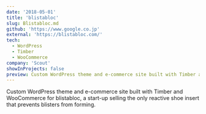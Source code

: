 ```yaml
---
date: '2018-05-01'
title: 'blistabloc'
slug: Blistabloc.md
github: 'https://www.google.co.jp'
external: 'https://blistabloc.com/'
tech:
  - WordPress
  - Timber
  - WooCommerce
company: 'Scout'
showInProjects: false
preview: Custom WordPress theme and e-commerce site built with Timber and WooCommerce for blistabloc, a start-up selling the only reactive shoe insert that prevents blisters from forming.
---
```


Custom WordPress theme and e-commerce site built with Timber and WooCommerce for blistabloc, a start-up selling the only reactive shoe insert that prevents blisters from forming.
